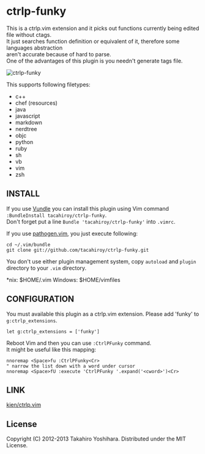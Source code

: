 ctrlp-funky
============

This is a ctrlp.vim extension and it picks out functions currently being edited file without ctags.  
It just searches function definition or equivalent of it, therefore some languages abstraction  
aren't accurate because of hard to parse.  
One of the advantages of this plugin is you needn't generate tags file.

![ctrlp-funky][1]

This supports following filetypes:
* c++
* chef (resources)
* java
* javascript
* markdown
* nerdtree
* objc
* python
* ruby
* sh
* vb
* vim
* zsh

INSTALL
----------
If you use [Vundle](https://github.com/gmarik/vundle.git) you can install this plugin using Vim command `:BundleInstall tacahiroy/ctrlp-funky`.  
Don't forget put a line `Bundle 'tacahiroy/ctrlp-funky'` into `.vimrc`.

If you use [pathogen.vim](https://github.com/tpope/vim-pathogen), you just execute following:

    cd ~/.vim/bundle
    git clone git://github.com/tacahiroy/ctrlp-funky.git

You don't use either plugin management system, copy `autoload` and `plugin` directory to your `.vim` directory.

\*nix: $HOME/.vim
Windows: $HOME/vimfiles

CONFIGURATION
----------
You must available this plugin as a ctrlp.vim extension. Please add 'funky' to `g:ctrlp_extensions`.

    let g:ctrlp_extensions = ['funky']

Reboot Vim and then you can use `:CtrlPFunky` command.  
It might be useful like this mapping:

    nnoremap <Space>fu :CtrlPFunky<Cr>
    " narrow the list down with a word under cursor
    nnoremap <Space>fU :execute 'CtrlPFunky '.expand('<cword>')<Cr>

LINK
--------------

[kien/ctrlp.vim](https://github.com/kien/ctrlp.vim)

License
-------

Copyright (C) 2012-2013 Takahiro Yoshihara. Distributed under the MIT License.

[1]: http://i.imgur.com/yO4PWAF.png
